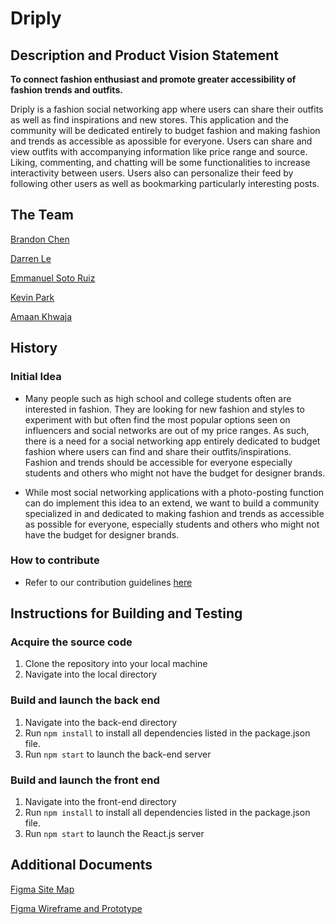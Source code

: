 # Driply

## Description and Product Vision Statement

**To connect fashion enthusiast and promote greater accessibility of fashion trends and outfits.**

Driply is a fashion social networking app where users can share their outfits as well as find inspirations and new stores. This application and the community will be dedicated entirely to budget fashion and making fashion and trends as accessible as apossible for everyone. Users can share and view outfits with accompanying information like price range and source. Liking, commenting, and chatting will be some functionalities to increase interactivity between users. Users also can personalize their feed by following other users as well as bookmarking particularly interesting posts.

## The Team

[Brandon Chen](https://github.com/b-chen00)

[Darren Le](https://github.com/DarrenLe20)

[Emmanuel Soto Ruiz](https://github.com/MannySotoRuiz)

[Kevin Park](https://github.com/kevincwpark)

[Amaan Khwaja](https://github.com/Amaanmkhwaja)

## History

### Initial Idea

- Many people such as high school and college students often are interested in fashion. They are looking for new fashion and styles to experiment with but often find the most popular options seen on influencers and social networks are out of my price ranges. As such, there is a need for a social networking app entirely dedicated to budget fashion where users can find and share their outfits/inspirations. Fashion and trends should be accessible for everyone especially students and others who might not have the budget for designer brands.

- While most social networking applications with a photo-posting function can do implement this idea to an extend, we want to build a community specialized in and dedicated to making fashion and trends as accessible as possible for everyone, especially students and others who might not have the budget for designer brands.

### How to contribute

- Refer to our contribution guidelines [here](./CONTRIBUTING.md)

## Instructions for Building and Testing

### Acquire the source code

1. Clone the repository into your local machine
2. Navigate into the local directory

### Build and launch the back end

1. Navigate into the back-end directory
2. Run ```npm install``` to install all dependencies listed in the package.json file.
3. Run ```npm start``` to launch the back-end server

### Build and launch the front end

1. Navigate into the front-end directory
2. Run ```npm install``` to install all dependencies listed in the package.json file.
3. Run ```npm start``` to launch the React.js server

## Additional Documents

[Figma Site Map](https://www.figma.com/file/GDSuo2aF4WtsP4yC0udytx/Driply-Site-Map?node-id=0%3A1&t=xS0gTKp5Jl3fxWuG-1)

[Figma Wireframe and Prototype](https://www.figma.com/file/K1GxXaFQa89F1rCprwuhIf/Driply?node-id=0%3A1&t=r2VuqVoeON8Y47Tl-0)

